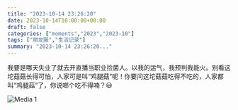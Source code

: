 ```yaml
---
title: "2023-10-14 23:26:20"
date: 2023-10-14T10:00:00+08:00
draft: false
categories: ["moments","2023","2023-10"]
tags: ["朋友圈","生活记录"]
summary: "2023-10-14 23:26:20..."
---
```


我要是哪天失业了就去开直播当职业捡菌人。以我的运气，我预判我能火。别看这坨菇菇长得可怕，人家可是叫“鸡腿菇”呢！你要问这坨菇菇吃得不吃的，人家都叫“鸡腿菇”了，你说啷个吃不得喃？😃

![Media 1](/Moments/photos/2023-10-14/202310142326200.jpg)

